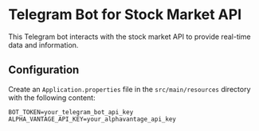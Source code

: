 # Telegram Bot for Stock Market API

This Telegram bot interacts with the stock market API to provide real-time data and information.

## Configuration

Create an `Application.properties` file in the `src/main/resources` directory with the following content:

```properties
BOT_TOKEN=your_telegram_bot_api_key
ALPHA_VANTAGE_API_KEY=your_alphavantage_api_key
